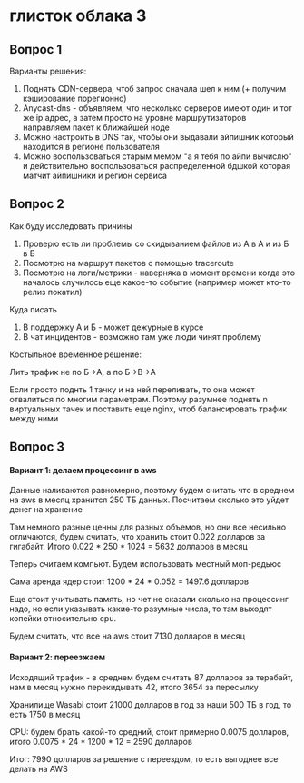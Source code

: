 # глисток облака 3

## Вопрос 1

Варианты решения:

1. Поднять CDN-сервера, чтоб запрос сначала шел к ним (+ получим кэширование порегионно)
2. Anycast-dns - объявляем, что несколько серверов имеют один и тот же ip адрес, а затем просто на уровне маршрутизаторов направляем пакет к ближайшей ноде
3. Можно настроить в DNS так, чтобы они выдавали айпишник который находится в регионе пользователя
4. Можно воспользоваться старым мемом "а я тебя по айпи вычислю" и действительно воспользоваться распределенной бдшкой которая матчит айпишники и регион сервиса

## Вопрос 2

Как буду исследовать причины

1) Проверю есть ли проблемы со скидыванием файлов из А в А и из Б в Б
2) Посмотрю на маршрут пакетов с помощью traceroute
3) Посмотрю на логи/метрики - наверняка в момент времени когда это началось случилось еще какое-то событие (например может кто-то релиз покатил)

Куда писать

1) В поддержку А и Б - может дежурные в курсе
2) В чат инцидентов - возможно там уже люди чинят проблему

Костыльное временное решение:

Лить трафик не по Б->А, а по Б->В->А

Если просто поднть 1 тачку и на ней переливать, то она может отвалиться по многим параметрам. Поэтому разумнее поднять n виртуальных тачек и поставить еще nginx, чтоб балансировать трафик между ними


## Вопрос 3

#### Вариант 1: делаем процессинг в aws 

Данные наливаются равномерно, поэтому будем считать что в среднем на aws в месяц хранится 250 ТБ данных. Посчитаем сколько это уйдет денег на хранение 

Там немного разные ценны для разных объемов, но они все несильно отличаются, будем считать, что хранить стоит 0.022 долларов за гигабайт. Итого 0.022 * 250 * 1024 = 5632 долларов в месяц

Теперь считаем компьют. Будем использовать местный моп-редьюс

Сама аренда ядер стоит 1200 * 24 * 0.052 = 1497.6 долларов

Еще стоит учитывать память, но чет не сказали сколько на процессинг надо, но если указывать какие-то разумные числа, то там выходят копейки относительно cpu.

Будем считать, что все на aws стоит 7130 долларов в месяц

#### Вариант 2: переезжаем

Исходящий трафик - в среднем будем считать 87 долларов за терабайт, нам в месяц нужно перекидывать 42, итого 3654 за пересылку

Хранилище Wasabi стоит 21000 долларов в год за наши 500 ТБ в год, то есть 1750 в месяц

CPU: будем брать какой-то средний, стоит примерно 0.0075 долларов, итого 0.0075  * 24 * 1200 * 12 = 2590 долларов

Итог: 7990 долларов за решение с переездом, то есть выгоднее все делать на AWS
